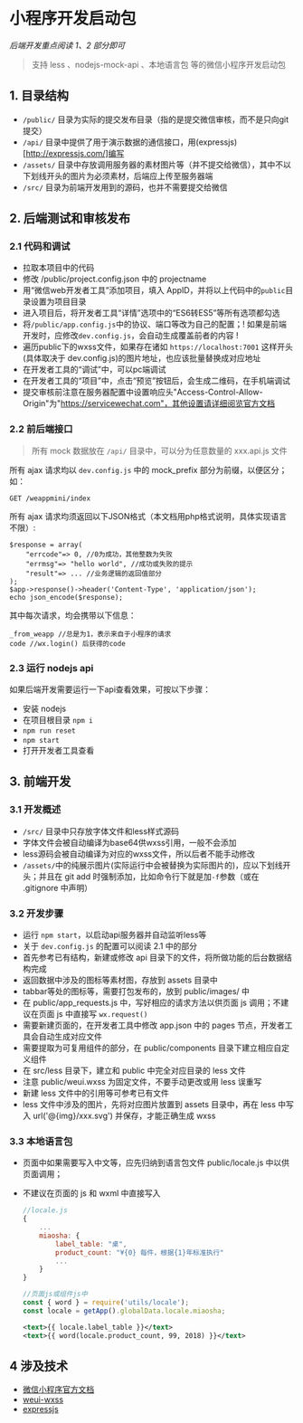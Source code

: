 # 小程序开发启动包

*后端开发重点阅读 1、2 部分即可*

> 支持 less 、nodejs-mock-api 、本地语言包 等的微信小程序开发启动包

## 1. 目录结构

- `/public/` 目录为实际的提交发布目录（指的是提交微信审核，而不是只向git提交）
- `/api/` 目录中提供了用于演示数据的通信接口，用(expressjs)[http://expressjs.com/]编写
- `/assets/` 目录中存放调用服务器的素材图片等（并不提交给微信），其中不以下划线开头的图片为必须素材，后端应上传至服务器端
- `/src/` 目录为前端开发用到的源码，也并不需要提交给微信

## 2. 后端测试和审核发布

### 2.1 代码和调试

- 拉取本项目中的代码
- 修改 /public/project.config.json 中的 projectname
- 用“微信web开发者工具”添加项目，填入 AppID，并将以上代码中的`public`目录设置为项目目录
- 进入项目后，将开发者工具“详情”选项中的“ES6转ES5”等所有选项都勾选
- 将`/public/app.config.js`中的协议、端口等改为自己的配置；! 如果是前端开发时，应修改`dev.config.js`，会自动生成覆盖前者的内容 !
- 遍历public下的wxss文件，如果存在诸如 `https://localhost:7001` 这样开头(具体取决于 dev.config.js)的图片地址，也应该批量替换成对应地址
- 在开发者工具的“调试”中，可以pc端调试
- 在开发者工具的“项目”中，点击“预览”按钮后，会生成二维码，在手机端调试
- 提交审核前注意在服务器配置中设置响应头"Access-Control-Allow-Origin"为"https://servicewechat.com"，其他设置请详细阅览官方文档

### 2.2 前后端接口

> 所有 mock 数据放在 `/api/` 目录中，可以分为任意数量的 xxx.api.js 文件

所有 ajax 请求均以 `dev.config.js` 中的 mock_prefix 部分为前缀，以便区分；如：

```
GET /weappmini/index
```

所有 ajax 请求均须返回以下JSON格式（本文档用php格式说明，具体实现语言不限）:

    $response = array(
        "errcode"=> 0, //0为成功，其他整数为失败
        "errmsg"=> "hello world", //成功或失败的提示
        "result"=> ... //业务逻辑的返回值部分
    );
    $app->response()->header('Content-Type', 'application/json');
    echo json_encode($response);

其中每次请求，均会携带以下信息：

```
_from_weapp //总是为1，表示来自于小程序的请求
code //wx.login() 后获得的code
```

### 2.3 运行 nodejs api

如果后端开发需要运行一下api查看效果，可按以下步骤：

- 安装 nodejs
- 在项目根目录 `npm i`
- `npm run reset`
- `npm start`
- 打开开发者工具查看
## 3. 前端开发

### 3.1 开发概述

- `/src/` 目录中只存放字体文件和less样式源码
- 字体文件会被自动编译为base64供wxss引用，一般不会添加
- less源码会被自动编译为对应的wxss文件，所以后者不能手动修改
- `/assets/`中的纯展示图片(实际运行中会被替换为实际图片的)，应以下划线开头；并且在 git add 时强制添加，比如命令行下就是加`-f`参数（或在 .gitignore 中声明）

### 3.2 开发步骤

- 运行 `npm start`，以启动api服务器并自动监听less等
- 关于 `dev.config.js` 的配置可以阅读 2.1 中的部分
- 首先参考已有结构，新建或修改 api 目录下的文件，将所做功能的后台数据结构完成
- 返回数据中涉及的图标等素材图，存放到 assets 目录中
- tabbar等处的图标等，需要打包发布的，放到 public/images/ 中
- 在 public/app_requests.js 中，写好相应的请求方法以供页面 js 调用；不建议在页面 js 中直接写 `wx.request()`
- 需要新建页面的，在开发者工具中修改 app.json 中的 pages 节点，开发者工具会自动生成对应文件
- 需要提取为可复用组件的部分，在 public/components 目录下建立相应自定义组件
- 在 src/less 目录下，建立和 public 中完全对应目录的 less 文件
- 注意 public/weui.wxss 为固定文件，不要手动更改或用 less 误重写
- 新建 less 文件中的引用等可参考已有文件
- less 文件中涉及的图片，先将对应图片放置到 assets 目录中，再在 less 中写入 url('@{img}/xxx.svg') 并保存，才能正确生成 wxss

### 3.3 本地语言包

- 页面中如果需要写入中文等，应先归纳到语言包文件 public/locale.js 中以供页面调用； 
- 不建议在页面的 js 和 wxml 中直接写入

    ```javascript
    //locale.js
    {
        ...
        miaosha: {
            label_table: "桌",
            product_count: "¥{0} 每件，根据{1}年标准执行"
            ...
        }
    }
    ```

    ```javascript
    //页面js或组件js中
    const { word } = require('utils/locale');
    const locale = getApp().globalData.locale.miaosha;
    ```

    ```xml
    <text>{{ locale.label_table }}</text>
    <text>{{ word(locale.product_count, 99, 2018) }}</text>
    ``` 

## 4 涉及技术

- [微信小程序官方文档](https://mp.weixin.qq.com/debug/wxadoc/dev/)
- [weui-wxss](https://github.com/weui/weui-wxss/blob/master/README.md)
- [expressjs](http://expressjs.com/en/4x/api.html)